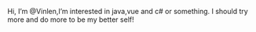 Hi, I’m @Vinlen,I’m interested in java,vue and c# or something. I should try more and do more to be my better self!
